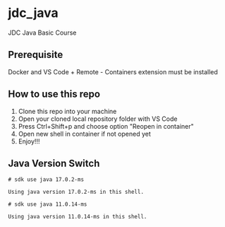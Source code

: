 # jdc_java
JDC Java Basic Course

## Prerequisite 
Docker and VS Code + Remote - Containers extension must be installed

## How to use this repo
1. Clone this repo into your machine
2. Open your cloned local repository folder with VS Code
3. Press Ctrl+Shift+p and choose option "Reopen in container"
4. Open new shell in container if not opened yet
5. Enjoy!!!

## Java Version Switch
```shell script
# sdk use java 17.0.2-ms

Using java version 17.0.2-ms in this shell.

# sdk use java 11.0.14-ms

Using java version 11.0.14-ms in this shell.
```
